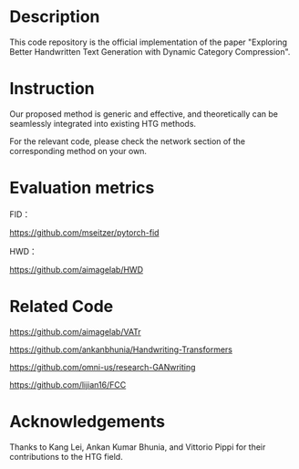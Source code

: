 # Description
This code repository is the official implementation of the paper "Exploring Better Handwritten Text Generation with Dynamic Category Compression".

# Instruction
Our proposed method is generic and effective, and theoretically can be seamlessly integrated into existing HTG methods.

For the relevant code, please check the network section of the corresponding method on your own.

# Evaluation metrics
FID：

https://github.com/mseitzer/pytorch-fid

HWD：

https://github.com/aimagelab/HWD

# Related Code
https://github.com/aimagelab/VATr

https://github.com/ankanbhunia/Handwriting-Transformers

https://github.com/omni-us/research-GANwriting

https://github.com/lijian16/FCC

# Acknowledgements
Thanks to Kang Lei, Ankan Kumar Bhunia, and Vittorio Pippi for their contributions to the HTG field.

